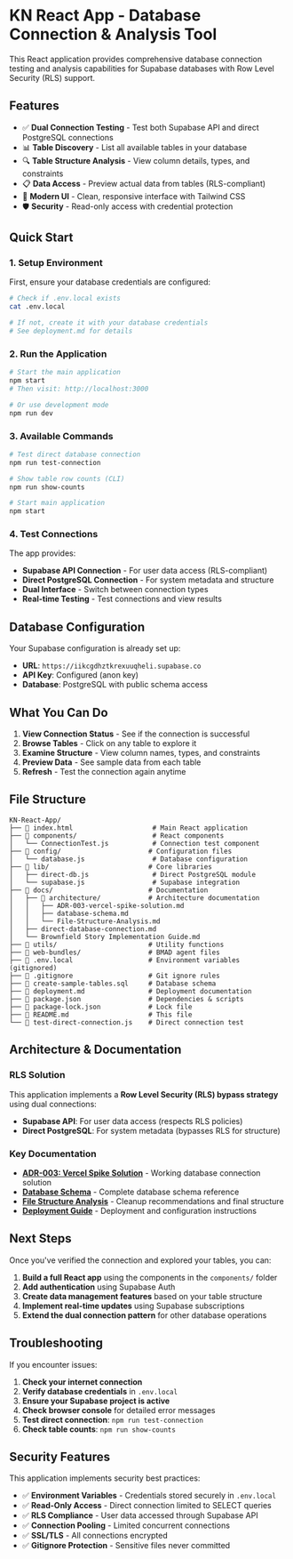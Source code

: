 # KN React App - Database Connection & Analysis Tool

This React application provides comprehensive database connection testing and analysis capabilities for Supabase databases with Row Level Security (RLS) support.

## Features

- ✅ **Dual Connection Testing** - Test both Supabase API and direct PostgreSQL connections
- 📊 **Table Discovery** - List all available tables in your database
- 🔍 **Table Structure Analysis** - View column details, types, and constraints
- 📋 **Data Access** - Preview actual data from tables (RLS-compliant)
- 🎨 **Modern UI** - Clean, responsive interface with Tailwind CSS
- 🛡️ **Security** - Read-only access with credential protection

## Quick Start

### 1. Setup Environment

First, ensure your database credentials are configured:

```bash
# Check if .env.local exists
cat .env.local

# If not, create it with your database credentials
# See deployment.md for details
```

### 2. Run the Application

```bash
# Start the main application
npm start
# Then visit: http://localhost:3000

# Or use development mode
npm run dev
```

### 3. Available Commands

```bash
# Test direct database connection
npm run test-connection

# Show table row counts (CLI)
npm run show-counts

# Start main application
npm start
```

### 4. Test Connections

The app provides:
- **Supabase API Connection** - For user data access (RLS-compliant)
- **Direct PostgreSQL Connection** - For system metadata and structure
- **Dual Interface** - Switch between connection types
- **Real-time Testing** - Test connections and view results

## Database Configuration

Your Supabase configuration is already set up:

- **URL**: `https://iikcgdhztkrexuuqheli.supabase.co`
- **API Key**: Configured (anon key)
- **Database**: PostgreSQL with public schema access

## What You Can Do

1. **View Connection Status** - See if the connection is successful
2. **Browse Tables** - Click on any table to explore it
3. **Examine Structure** - View column names, types, and constraints
4. **Preview Data** - See sample data from each table
5. **Refresh** - Test the connection again anytime

## File Structure

```
KN-React-App/
├── 📄 index.html                    # Main React application
├── 📁 components/                   # React components
│   └── ConnectionTest.js           # Connection test component
├── 📁 config/                      # Configuration files
│   └── database.js                 # Database configuration
├── 📁 lib/                         # Core libraries
│   ├── direct-db.js                # Direct PostgreSQL module
│   └── supabase.js                 # Supabase integration
├── 📁 docs/                        # Documentation
│   ├── 📁 architecture/            # Architecture documentation
│   │   ├── ADR-003-vercel-spike-solution.md
│   │   ├── database-schema.md
│   │   └── File-Structure-Analysis.md
│   ├── direct-database-connection.md
│   └── Brownfield Story Implementation Guide.md
├── 📁 utils/                       # Utility functions
├── 📁 web-bundles/                 # BMAD agent files
├── 📄 .env.local                   # Environment variables (gitignored)
├── 📄 .gitignore                   # Git ignore rules
├── 📄 create-sample-tables.sql     # Database schema
├── 📄 deployment.md                # Deployment documentation
├── 📄 package.json                 # Dependencies & scripts
├── 📄 package-lock.json            # Lock file
├── 📄 README.md                    # This file
└── 📄 test-direct-connection.js    # Direct connection test
```

## Architecture & Documentation

### RLS Solution
This application implements a **Row Level Security (RLS) bypass strategy** using dual connections:
- **Supabase API**: For user data access (respects RLS policies)
- **Direct PostgreSQL**: For system metadata (bypasses RLS for structure)

### Key Documentation
- **[ADR-003: Vercel Spike Solution](docs/architecture/ADR-003-vercel-spike-solution.md)** - Working database connection solution
- **[Database Schema](docs/architecture/database-schema.md)** - Complete database schema reference
- **[File Structure Analysis](docs/architecture/File-Structure-Analysis.md)** - Cleanup recommendations and final structure
- **[Deployment Guide](deployment.md)** - Deployment and configuration instructions

## Next Steps

Once you've verified the connection and explored your tables, you can:

1. **Build a full React app** using the components in the `components/` folder
2. **Add authentication** using Supabase Auth
3. **Create data management features** based on your table structure
4. **Implement real-time updates** using Supabase subscriptions
5. **Extend the dual connection pattern** for other database operations

## Troubleshooting

If you encounter issues:

1. **Check your internet connection**
2. **Verify database credentials** in `.env.local`
3. **Ensure your Supabase project is active**
4. **Check browser console** for detailed error messages
5. **Test direct connection**: `npm run test-connection`
6. **Check table counts**: `npm run show-counts`

## Security Features

This application implements security best practices:
- ✅ **Environment Variables** - Credentials stored securely in `.env.local`
- ✅ **Read-Only Access** - Direct connection limited to SELECT queries
- ✅ **RLS Compliance** - User data accessed through Supabase API
- ✅ **Connection Pooling** - Limited concurrent connections
- ✅ **SSL/TLS** - All connections encrypted
- ✅ **Gitignore Protection** - Sensitive files never committed

